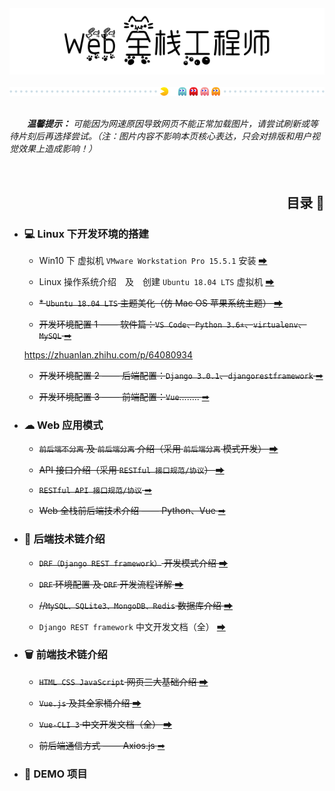 <div align=center>
    <img src="pics/title.PNG" width=600 alt="Web 全栈工程师">
    <br><br>
    <img src="pics/cutline1.gif" width=800 alt="分割线">
    <br><br>
</div>

&emsp;&emsp;***温馨提示：** 可能因为网速原因导致网页不能正常加载图片，请尝试刷新或等待片刻后再选择尝试。（注：图片内容不影响本页核心表达，只会对排版和用户视觉效果上造成影响！）* 

<br>

<!-- ## 📖 目录 -->
<div align=right>
    <h2>目录 📖</h2>
</div>

+ ### 💻 Linux 下开发环境的搭建

    + Win10 下 虚拟机 `VMware Workstation Pro 15.5.1` 安装 [➡](/docs/1.%20Linux%20下开发环境的搭建/Win10%20下%20虚拟机%20VMware%20Workstation%20Pro%2015.5.1%20安装.md#head)

    + Linux 操作系统介绍&emsp;及&emsp;创建 `Ubuntu 18.04 LTS` 虚拟机 [➡](/docs/1.%20Linux%20下开发环境的搭建/Linux%20操作系统介绍%20及%20创建%20Ubuntu%2018.04%20LTS%20虚拟机.md#head)

    + ~~\* `Ubuntu 18.04 LTS` 主题美化（仿 Mac OS 苹果系统主题） [➡](/docs/1.%20Linux%20下开发环境的搭建/Ubuntu%2018.04%20LTS%20主题美化（仿%20Mac%20OS%20苹果系统主题）.md#head)~~

    + ~~开发环境配置 1 —— 软件篇：`VS Code`、`Python 3.6+`、`virtualenv`、`MySQL` [➡]()~~

    <https://zhuanlan.zhihu.com/p/64080934>

    + ~~开发环境配置 2 —— 后端配置：`Django 3.0.1`、`djangorestframework` [➡]()~~

    + ~~开发环境配置 3 —— 前端配置：`Vue`........ [➡]()~~

+ ### ☁ Web 应用模式

    + ~~`前后端不分离` 及 `前后端分离` 介绍（采用 `前后端分离` 模式开发） [➡]()~~

    + ~~API 接口介绍（采用 `RESTful 接口规范/协议`） [➡]()~~

    + ~~`RESTful API 接口规范/协议` [➡](/docs/2.%20Web%20应用模式/RESTful%20API%20接口规范协议.md#head)~~

    + ~~Web 全栈前后端技术介绍 —— Python、Vue [➡]()~~

+ ### 🚀 后端技术链介绍

    + ~~`DRF（Django REST framework）` 开发模式介绍 [➡]()~~

    + ~~`DRF` 环境配置 及 `DRF` 开发流程详解 [➡]()~~

    + ~~//`MySQL、SQLite3、MongoDB、Redis` 数据库介绍 [➡]()~~

    + `Django REST framework` 中文开发文档（全） [➡]()

+ ### 🗑 前端技术链介绍

    + ~~`HTML CSS JavaScript` 网页三大基础介绍 [➡]()~~

    + ~~`Vue.js` 及其全家桶介绍 [➡]()~~

    + ~~`Vue-CLI 3` 中文开发文档（全） [➡]()~~

    + ~~前后端通信方式 —— Axios.js [➡]()~~

+ ### 📁 DEMO 项目